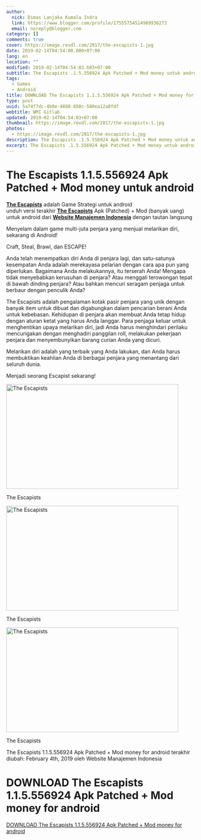 ```yaml
---
author:
  nick: Dimas Lanjaka Kumala Indra
  link: https://www.blogger.com/profile/17555754514989936273
  email: noreply@blogger.com
category: []
comments: true
cover: https://image.revdl.com/2017/the-escapists-1.jpg
date: 2019-02-14T04:54:00.000+07:00
lang: en
location: ""
modified: 2019-02-14T04:54:03.603+07:00
subtitle: The Escapists .1.5.556924 Apk Patched + Mod money untuk android
tags:
  - Games
  - Android
title: DOWNLOAD The Escapists 1.1.5.556924 Apk Patched + Mod money for android
type: post
uuid: 5a74f7dc-4b0e-4888-858c-580ea12a8fdf
webtitle: WMI Gitlab
updated: 2019-02-14T04:54:03+07:00
thumbnail: https://image.revdl.com/2017/the-escapists-1.jpg
photos:
  - https://image.revdl.com/2017/the-escapists-1.jpg
description: The Escapists .1.5.556924 Apk Patched + Mod money untuk android
excerpt: The Escapists .1.5.556924 Apk Patched + Mod money untuk android
---
```


<h1 for="title"> <span class="notranslate"> The Escapists 1.1.5.556924 Apk Patched + Mod money untuk android</span> </h1>  <div>  <div class="post_content entry-content">  <p> <span class="notranslate"> <a href="https://web-manajemen.blogspot.com/" class="notranslate"><strong><span class="notranslate">The Escapists</span></strong></a> adalah Game Strategi untuk android</span> <br><span class="notranslate"> unduh versi terakhir <strong><a href="https://web-manajemen.blogspot.com/" class="notranslate"><span class="notranslate">The Escapists</span></a></strong> Apk (Patched) + Mod (banyak uang) untuk android dari <strong><a href="https://web-manajemen.blogspot.com/" class="notranslate">Website Manajemen Indonesia</a></strong> dengan tautan langsung</span> </p>  <p> <span class="notranslate"> Menyelam dalam game multi-juta penjara yang menjual melarikan diri, sekarang di Android!</span> </p>  <p> <span class="notranslate"> Craft, Steal, Brawl, dan ESCAPE!</span> </p>  <p> <span class="notranslate"> Anda telah menempatkan diri Anda di penjara lagi, dan satu-satunya kesempatan Anda adalah merekayasa pelarian dengan cara apa pun yang diperlukan.</span> <span class="notranslate"> Bagaimana Anda melakukannya, itu terserah Anda!</span> <span class="notranslate"> Mengapa tidak menyebabkan kerusuhan di penjara?</span> <span class="notranslate"> Atau menggali terowongan tepat di bawah dinding penjara?</span> <span class="notranslate"> Atau bahkan mencuri seragam penjaga untuk berbaur dengan penculik Anda?</span> </p>  <p> <span class="notranslate"> The Escapists adalah pengalaman kotak pasir penjara yang unik dengan banyak item untuk dibuat dan digabungkan dalam pencarian berani Anda untuk kebebasan.</span> <span class="notranslate"> Kehidupan di penjara akan membuat Anda tetap hidup dengan aturan ketat yang harus Anda langgar.</span> <span class="notranslate"> Para penjaga keluar untuk menghentikan upaya melarikan diri, jadi Anda harus menghindari perilaku mencurigakan dengan menghadiri panggilan roll, melakukan pekerjaan penjara dan menyembunyikan barang curian Anda yang dicuri.</span> </p>  <p> <span class="notranslate"> Melarikan diri adalah yang terbaik yang Anda lakukan, dan Anda harus membuktikan keahlian Anda di berbagai penjara yang menantang dari seluruh dunia.</span> </p>  <p> <span class="notranslate"> Menjadi seorang Escapist sekarang!</span> </p>  <div class="wp-caption aligncenter"> <a href="https://web-manajemen.blogspot.com/" class="notranslate"><img src="https://image.revdl.com/2017/the-escapists-1.jpg" alt="The Escapists" width="460" height="280"></a> <p class="wp-caption-text"> <span class="notranslate"> The Escapists</span> </p>  </div>  <div class="wp-caption aligncenter"> <a href="https://web-manajemen.blogspot.com/" class="notranslate"><img src="https://image.revdl.com/2017/the-escapists-2.jpg" alt="The Escapists" width="460" height="280"></a> <p class="wp-caption-text"> <span class="notranslate"> The Escapists</span> </p>  </div>  <div class="wp-caption aligncenter"> <a href="https://web-manajemen.blogspot.com/" class="notranslate"><img src="https://image.revdl.com/2017/the-escapists-3.jpg" alt="The Escapists" width="460" height="280"></a> <p class="wp-caption-text"> <span class="notranslate"> The Escapists</span> </p>  </div>  <div class="hatom-extra"> <span class="notranslate"> <span class="notranslate entry-title">The Escapists 1.1.5.556924 Apk Patched + Mod money for android</span> terakhir diubah: <span class="notranslate updated">February 4th, 2019</span> oleh <span class="notranslate author vcard">Website Manajemen Indonesia</span></span> </div>  <div class="clear"></div>  </div>  <h1 for="title" class="notranslate">DOWNLOAD The Escapists 1.1.5.556924 Apk Patched + Mod money for android</h1>  <div class="w3-center w3-container w3-border notranslate"> <a href="https://dimaslanjaka-storage.000webhostapp.com/revdl.php?download&amp;path=/the-escapists-apk-download.html/" target="_blank" class="w3-btn w3-green" rel="noopener noreferer nofollow">DOWNLOAD The Escapists 1.1.5.556924 Apk Patched + Mod money for android</a> </div>  </div>  <script src="https://codepen.io/dimaslanjaka/pen/aQRrbR.js"></script>